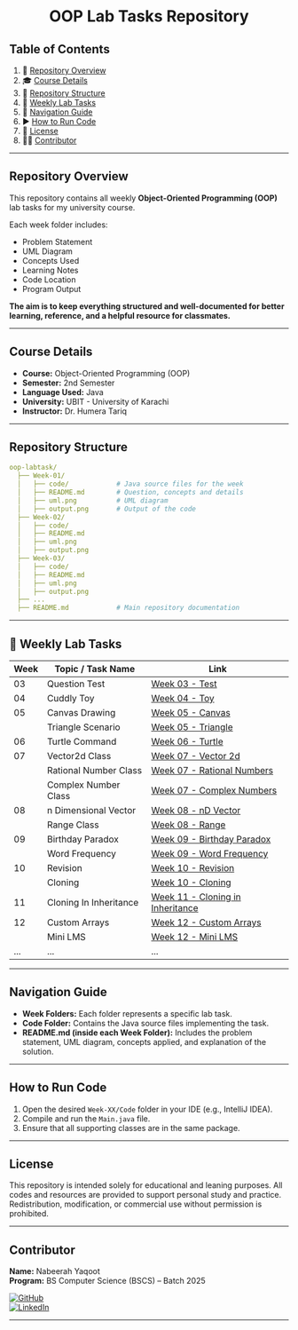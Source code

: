 <h1 align="center"> OOP Lab Tasks Repository </h1>

## Table of Contents

1. 📖 [Repository Overview](#repository-overview)
2. 🎓 [Course Details](#course-details)
3. 📂 [Repository Structure](#repository-structure)
4. 📅 [Weekly Lab Tasks](#weekly-lab-tasks)
5. 🧭 [Navigation Guide](#navigation-guide)
6. ▶️ [How to Run Code](#how-to-run-code)
7. 📜 [License](#license)
8. 👩‍💻 [Contributor](#contributor)

---

## Repository Overview

This repository contains all weekly **Object-Oriented Programming (OOP)** lab tasks for my university course.  

Each week folder includes:

- Problem Statement
- UML Diagram
- Concepts Used
- Learning Notes
- Code Location
- Program Output 

**The aim is to keep everything structured and well-documented for better learning, reference, and a helpful resource for classmates.**

---

## Course Details

- **Course:** Object-Oriented Programming (OOP)
- **Semester:** 2nd Semester
- **Language Used:** Java
- **University:** UBIT - University of Karachi
- **Instructor:** Dr. Humera Tariq

---

## Repository Structure

```yaml
oop-labtask/
  ├── Week-01/
  │   ├── code/            # Java source files for the week
  │   ├── README.md        # Question, concepts and details 
  │   ├── uml.png          # UML diagram 
  │   ├── output.png       # Output of the code 
  ├── Week-02/
  │   ├── code/
  │   ├── README.md
  │   ├── uml.png
  │   ├── output.png           
  ├── Week-03/
  │   ├── code/
  │   ├── README.md
  │   ├── uml.png
  │   ├── output.png           
  ├── ...
  ├── README.md            # Main repository documentation

```

---

## 📅 Weekly Lab Tasks

| Week | Topic / Task Name      | Link                                                                  |
|------|------------------------|-----------------------------------------------------------------------|
| 03   | Question Test          | [Week 03 - Test](src/Week03_QuestionTest)                             |
| 04   | Cuddly Toy             | [Week 04 - Toy](src/Week04_CuddlyToys)                                |
| 05   | Canvas Drawing         | [Week 05 - Canvas](src/Week05_Canvas_Drawing)                         |
|      | Triangle Scenario      | [Week 05 - Triangle](src/Week05_Triangle_Scenario)                    |
| 06   | Turtle Command         | [Week 06 - Turtle](src/Week06_Turtle_Command)                         |
| 07   | Vector2d Class         | [Week 07 - Vector 2d](src/Week07_Vector2D)                            |
|      | Rational Number Class  | [Week 07 - Rational Numbers](src/Week07_RationalNumbers)              |
|      | Complex Number Class   | [Week 07 - Complex Numbers](src/Week07_ComplexNumbers)                |
| 08   | n Dimensional Vector   | [Week 08 - nD Vector](src/Week08_n_DimensionalVectors)                |
|      | Range Class            | [Week 08 - Range](src/Week08_Range)                                   |
| 09   | Birthday Paradox       | [Week 09 - Birthday Paradox](src/Week09_Birthday_Paradox)             |
|      | Word Frequency         | [Week 09 - Word Frequency](src/Week09_Word_Frequency)                 |
| 10   | Revision               | [Week 10 - Revision](src/Week10_Revision)                             |
|      | Cloning                | [Week 10 - Cloning](src/Week10_Cloning)                               |
| 11   | Cloning In Inheritance | [Week 11 - Cloning in Inheritance](src/Week11_Cloning_In_Inheritance) |
| 12   | Custom Arrays          | [Week 12 - Custom Arrays](src/Week12_Custom_Arrays)                   |
|      | Mini LMS               | [Week 12 - Mini LMS](src/Week12_Mini_LMS)                             |
| ...  | ...                    | ...                                                                   |

---

## Navigation Guide

- **Week Folders:** Each folder represents a specific lab task.
- **Code Folder:** Contains the Java source files implementing the task.
- **README.md (inside each Week Folder):** Includes the problem statement, UML diagram, concepts applied, and explanation of the solution.

---

## How to Run Code

1. Open the desired `Week-XX/Code` folder in your IDE (e.g., IntelliJ IDEA).
2. Compile and run the `Main.java` file.
3. Ensure that all supporting classes are in the same package.

---

## License
This repository is intended solely for educational and leaning purposes. All codes and resources are provided to support personal study and practice. Redistribution, modification, or commercial use without permission is prohibited. 

---

## Contributor

**Name:** Nabeerah Yaqoot  
**Program:** BS Computer Science (BSCS) – Batch 2025

[![GitHub](https://img.shields.io/badge/GitHub-nabeerah27-black?logo=github&logoColor=white)](https://github.com/nabeerah27)  
[![LinkedIn](https://img.shields.io/badge/LinkedIn-nabeerah27-blue?logo=linkedin&logoColor=white)](https://www.linkedin.com/in/nabeerah27)

---


